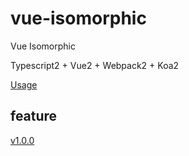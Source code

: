 # vue-isomorphic
Vue Isomorphic

Typescript2 + Vue2 + Webpack2 + Koa2

[Usage](https://github.com/devlee/vue-isomorphic/doc/usage.md)

## feature

[v1.0.0](https://github.com/devlee/vue-isomorphic/doc/v1.0.0.md)

